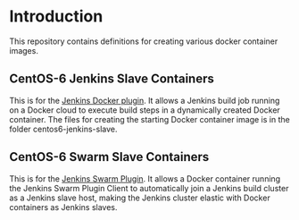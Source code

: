 # Introduction

This repository contains definitions for creating various docker container images.

## CentOS-6 Jenkins Slave Containers 

This is for the [Jenkins Docker plugin](https://wiki.jenkins-ci.org/display/JENKINS/Docker+Plugin). It allows a Jenkins build job running on a Docker cloud to execute build steps in a dynamically created Docker container. The files for creating the starting Docker container image is in the folder centos6-jenkins-slave.

## CentOS-6 Swarm Slave Containers

This is for the [Jenkins Swarm Plugin](https://wiki.jenkins-ci.org/display/JENKINS/Swarm+Plugin). It allows a Docker container running the Jenkins Swarm Plugin Client to automatically join a Jenkins build cluster as a Jenkins slave host, making the Jenkins cluster elastic with Docker containers as Jenkins slaves.
